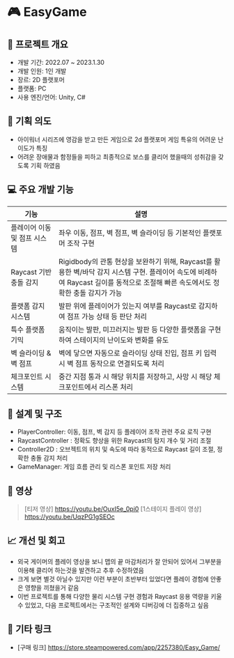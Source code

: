 # 🎮 EasyGame

## 📌 프로젝트 개요
- 개발 기간: 2022.07 ~ 2023.1.30
- 개발 인원: 1인 개발
- 장르: 2D 플랫포머
- 플랫폼: PC
- 사용 엔진/언어: Unity, C#

## 🎯 기획 의도
- 아이워너 시리즈에 영감을 받고 만든 게임으로 2d 플랫포머 게임 특유의 어려운 난이도가 특징
- 어려운 장애물과 함정들을 피하고 최종적으로 보스를 클리어 했을때의 성취감을 갖도록 기획 하였음


## 💻 주요 개발 기능
| 기능 | 설명 |
|------|------|
| 플레이어 이동 및 점프 시스템 | 좌우 이동, 점프, 벽 점프, 벽 슬라이딩 등 기본적인 플랫포머 조작 구현 |
| Raycast 기반 충돌 감지 | Rigidbody의 관통 현상을 보완하기 위해, Raycast를 활용한 벽/바닥 감지 시스템 구현. 플레이어 속도에 비례하여 Raycast 길이를 동적으로 조절해 빠른 속도에서도 정확한 충돌 감지가 가능 |
| 플랫폼 감지 시스템 | 발판 위에 플레이어가 있는지 여부를 Raycast로 감지하여 점프 가능 상태 등 판단 처리 |
| 특수 플랫폼 기믹 | 움직이는 발판, 미끄러지는 발판 등 다양한 플랫폼을 구현하여 스테이지의 난이도와 변화를 유도 |
| 벽 슬라이딩 & 벽 점프 | 벽에 닿으면 자동으로 슬라이딩 상태 진입, 점프 키 입력 시 벽 점프 동작으로 연결되도록 처리 |
| 체크포인트 시스템 | 중간 지점 통과 시 해당 위치를 저장하고, 사망 시 해당 체크포인트에서 리스폰 처리 |

## 🧠 설계 및 구조
- PlayerController: 이동, 점프, 벽 감지 등 플레이어 조작 관련 주요 로직 구현
- RaycastController : 정확도 향상을 위한 Raycast의 탐지 개수 및 거리 조절
- Controller2D : 오브젝트의 위치 및 속도에 따라 동적으로 Raycast 길이 조절, 정확한 충돌 감지 처리
- GameManager: 게임 흐름 관리 및 리스폰 포인트 저장 처리

## 📸 영상
> [티저 영상] https://youtu.be/OuxI5e_0pi0
> [1스테이지 플레이 영상] https://youtu.be/UqzPG1gSEOc
> 
## 📈 개선 및 회고
- 외국 게이머의 플레이 영상을 보니 맵의 끝 마감처리가 잘 안되어 있어서 그부분을 이용해 클리어 하는것을 발견하고 추후 수정하였음
- 크게 보면 별것 아닐수 있지만 이런 부분이 초반부터 있었다면 플레이 경험에 안좋은 영향을 끼쳤을거 같음
- 이번 프로젝트를 통해 다양한 물리 시스템 구현 경험과 Raycast 응용 역량을 키울 수 있었고, 다음 프로젝트에서는 구조적인 설계와 디버깅에 더 집중하고 싶음

## 🔗 기타 링크
- [구매 링크] https://store.steampowered.com/app/2257380/Easy_Game/

